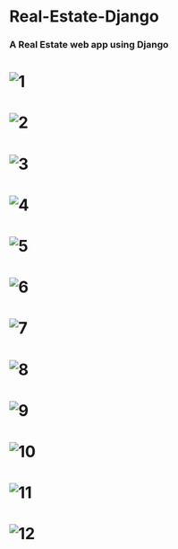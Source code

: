 # Real-Estate-Django
### A Real Estate web app using Django


![1](https://user-images.githubusercontent.com/49335947/85217496-6d24d300-b3af-11ea-828d-f1c9fec52db0.png)  
======
![2](https://user-images.githubusercontent.com/49335947/85217497-76ae3b00-b3af-11ea-8645-ae00359cdf76.png)
======
![3](https://user-images.githubusercontent.com/49335947/85217499-79109500-b3af-11ea-970d-c6fe603795ed.png)
======
![4](https://user-images.githubusercontent.com/49335947/85217500-7a41c200-b3af-11ea-8a26-1bc405a24c52.png)
======
![5](https://user-images.githubusercontent.com/49335947/85217501-7ada5880-b3af-11ea-9d8b-8b6155d15677.png)
======
![6](https://user-images.githubusercontent.com/49335947/85217502-7ada5880-b3af-11ea-8084-42929954556d.png)
======
![7](https://user-images.githubusercontent.com/49335947/85217504-7b72ef00-b3af-11ea-863e-12679a0e39cd.png)
======
![8](https://user-images.githubusercontent.com/49335947/85217505-7c0b8580-b3af-11ea-8ee3-6ae88ef6d305.png)
======
![9](https://user-images.githubusercontent.com/49335947/85217507-7d3cb280-b3af-11ea-89d3-5a4bed0eda8e.png)
======
![10](https://user-images.githubusercontent.com/49335947/85217508-7e6ddf80-b3af-11ea-81ba-50734851a3df.png)
======
![11](https://user-images.githubusercontent.com/49335947/85217512-83cb2a00-b3af-11ea-8161-d6e3e05837f1.png)
======
![12](https://user-images.githubusercontent.com/49335947/85217514-8594ed80-b3af-11ea-8d32-e2c85c61c5a4.png)
======
